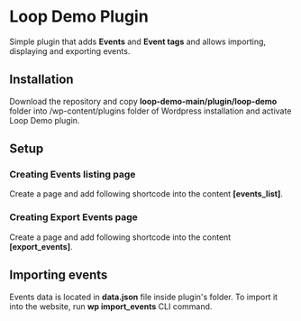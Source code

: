 # Loop Demo Plugin

Simple plugin that adds **Events** and **Event tags** and allows importing, displaying and exporting events.

## Installation

Download the repository and copy **loop-demo-main/plugin/loop-demo** folder into /wp-content/plugins folder of Wordpress installation and activate Loop Demo plugin.

## Setup

### Creating Events listing page

Create a page and add following shortcode into the content **[events_list]**.

### Creating Export Events page

Create a page and add following shortcode into the content **[export_events]**.

## Importing events

Events data is located in **data.json** file inside plugin's folder. To import it into the website, run **wp import_events** CLI command.
